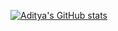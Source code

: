 [![Aditya's GitHub stats](https://github-readme-stats.vercel.app/api/top-langs/?username=adityaj2003&size_weight=0.1&count_weight=0.5&langs_count=5&hide=html,css)](https://github.com/anuraghazra/github-readme-stats)
